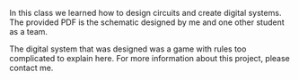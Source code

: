 In this class we learned how to design circuits and create digital systems.  The provided PDF is the schematic designed by me and one other student as a team.

The digital system that was designed was a game with rules too complicated to explain here.  For more information about this project, please contact me.
